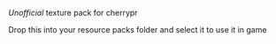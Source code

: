 *Unofficial* texture pack for cherrypr

Drop this into your resource packs folder and select it to use it in game
